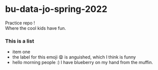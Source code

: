 # bu-data-jo-spring-2022
Practice repo ! <br>
Where the cool kids have fun.
### This is a list
* item one
* the label for this emoji 😧 is anguished, which I think is funny
* hello morning people :)
I have blueberry on my hand from the muffin.
